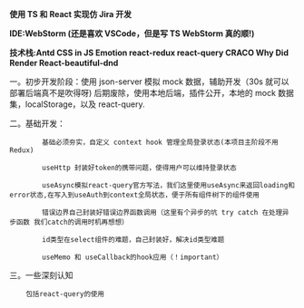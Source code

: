 **使用 TS 和 React 实现仿 Jira 开发**

**IDE:WebStorm (还是喜欢 VSCode，但是写 TS WebStorm 真的顺!)**

**技术栈:Antd CSS in JS Emotion react-redux react-query CRACO Why Did Render React-beautiful-dnd**

一。初步开发阶段：使用 json-server 模拟 mock 数据，辅助开发（30s 就可以部署后端真不是吹得呀)
后期废除，使用本地后端，插件公开，本地的 mock 数据集，localStorage，以及 react-query.

二。基础开发：

            基础必须夯实，自定义 context hook 管理全局登录状态(本项目主阶段不用 Redux)

            useHttp 封装好token的携带问题，使得用户可以维持登录状态

            useAsync模拟react-query官方写法，我们这里使用useAsync来返回loading和error状态,在写入到useAuth到context全局状态，便于所有组件树下的组件使用

            错误边界自己封装好错误边界函数调用（这里有个异步的坑 try catch 在处理异步函数 我们catch的调用时机再想想）

            id类型在select组件的难题，自己封装好，解决id类型难题

            useMemo 和 useCallback的hook应用（！important）

三。一些深刻认知

        包括react-query的使用
